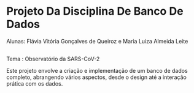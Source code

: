 # Projeto Da Disciplina De Banco De Dados

Alunas: Flávia Vitória Gonçalves de Queiroz e Maria Luiza Almeida Leite

##
Tema : Observatório da SARS-CoV-2

Este projeto envolve a criação e implementação de um banco de dados completo, abrangendo vários aspectos, desde o design até a interação prática com os dados.
